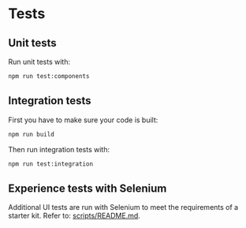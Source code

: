 # Tests

## Unit tests

Run unit tests with:

```bash
npm run test:components
```

## Integration tests

First you have to make sure your code is built:

```bash
npm run build
```

Then run integration tests with:

```bash
npm run test:integration
```

## Experience tests with Selenium

Additional UI tests are run with Selenium to meet the requirements of a starter kit.  Refer to:  [scripts/README.md](scripts/README.md).